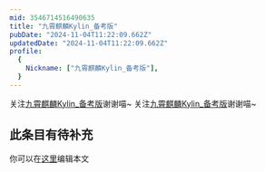 ```yaml
---
mid: 3546714516490635
title: "九霄麒麟Kylin_备考版"
pubDate: "2024-11-04T11:22:09.662Z"
updatedDate: "2024-11-04T11:22:09.662Z"
profile:
  {
    Nickname: ["九霄麒麟Kylin_备考版"],
  }
---
```


关注[九霄麒麟Kylin_备考版](https://space.bilibili.com/3546714516490635)谢谢喵~ 关注[九霄麒麟Kylin_备考版](https://space.bilibili.com/3546714516490635)谢谢喵~

## 此条目有待补充
你可以在[这里](https://github.com/Yuhanawa/VTuber.ICU/edit/master/src/content/v/九霄麒麟Kylin_备考版/index.md)编辑本文
